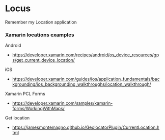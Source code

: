 # Locus
Remember my Location application


### Xamarin locations examples

Android
- https://developer.xamarin.com/recipes/android/os_device_resources/gps/get_current_device_location/

iOS
- https://developer.xamarin.com/guides/ios/application_fundamentals/backgrounding/ios_backgrounding_walkthroughs/location_walkthrough/

Xamarin PCL Forms
- https://developer.xamarin.com/samples/xamarin-forms/WorkingWithMaps/

Get location 
- https://jamesmontemagno.github.io/GeolocatorPlugin/CurrentLocation.html